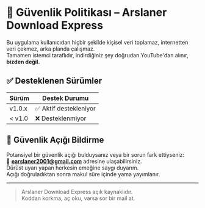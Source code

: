 # 🔐 Güvenlik Politikası – Arslaner Download Express

Bu uygulama kullanıcıdan hiçbir şekilde kişisel veri toplamaz, internetten veri çekmez, arka planda çalışmaz.  
Tamamen istemci taraflıdır, indirdiğiniz şey doğrudan YouTube'dan alınır, **bizden değil.**

## ✅ Desteklenen Sürümler

| Sürüm      | Destek Durumu     |
|------------|--------------------|
| v1.0.x     | ✅ Aktif destekleniyor |
| < v1.0     | ❌ Desteklenmiyor     |

## 📣 Güvenlik Açığı Bildirme

Potansiyel bir güvenlik açığı bulduysanız veya bir sorun fark ettiyseniz:  
📧 **earslaner2001@gmail.com** adresine ulaşabilirsiniz.  
Dürüst uyarı yapan herkesin emeğine saygı duyarım.  
Açığı doğruladıktan sonra makul süre içinde yama yayımlanır.

---

> Arslaner Download Express açık kaynaklıdır.  
> Koddan korkma, aç oku, varsa sor bir mail at.
